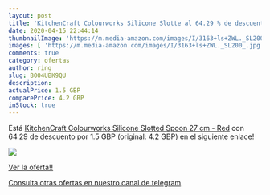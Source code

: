 ```yaml
---
layout: post
title: 'KitchenCraft Colourworks Silicone Slotte al 64.29 % de descuento'
date: 2020-04-15 22:44:14
thumbnailImage: 'https://m.media-amazon.com/images/I/3163+ls+ZWL._SL200_.jpg'
images: [ 'https://m.media-amazon.com/images/I/3163+ls+ZWL._SL200_.jpg' ]
comments: true
category: ofertas
author: ring
slug: B004UBK9QU
description:
actualPrice: 1.5 GBP
comparePrice: 4.2 GBP
inStock: true
---
```


Está [KitchenCraft Colourworks Silicone Slotted Spoon  27 cm - Red](https://www.amazon.com/dp/B004UBK9QU/?tag=redken08-20) con 64.29 de descuento por 1.5 GBP (original: 4.2 GBP) en el siguiente enlace!

[![](https://m.media-amazon.com/images/I/3163+ls+ZWL._SL200_.jpg)](https://www.amazon.com/dp/B004UBK9QU/?tag=redken08-20)

[Ver la oferta!!](https://www.amazon.com/dp/B004UBK9QU/?tag=redken08-20)

[Consulta otras ofertas en nuestro canal de telegram](https://t.me/s/ofertas25)
